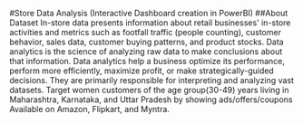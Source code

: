 #Store Data Analysis (Interactive Dashboard creation in PowerBI)
##About Dataset
In-store data presents information about retail businesses' in-store activities and metrics such as footfall traffic (people counting), customer behavior, sales data, customer buying patterns, and product stocks.
Data analytics is the science of analyzing raw data to make conclusions about that information. Data analytics help a business optimize its performance, perform more efficiently, maximize profit, or make strategically-guided decisions. They are primarily responsible for interpreting and analyzing vast datasets.
Target women customers of the age group(30-49) years living in Maharashtra, Karnataka, and Uttar Pradesh by showing ads/offers/coupons Available on Amazon, Flipkart, and Myntra.

